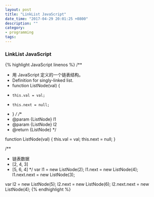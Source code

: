 ```yaml
---
layout: post
title: "LinkList JavaScript"
date_time: "2017-04-29 20:01:25 +0800"
description: ""
category:
- programming
tags:
---
```


### LinkList JavaScript

{% highlight JavaScript linenos %}
/**
 * 用 JavaScript 定义的一个链表结构。
 * Definition for singly-linked list.
 * function ListNode(val) {
 *     this.val = val;
 *     this.next = null;
 * }
 */
/**
 * @param {ListNode} l1
 * @param {ListNode} l2
 * @return {ListNode}
 */


function ListNode(val) {
  this.val = val;
  this.next = null;
}

/**
 * 链表数据
 * [2, 4, 3]
 * [5, 6, 4]
 */
var l1 = new ListNode(2);
l1.next = new ListNode(4);
l1.next.next = new ListNode(3);

var l2 = new ListNode(5);
l2.next = new ListNode(6);
l2.next.next = new ListNode(4);
{% endhighlight %}
